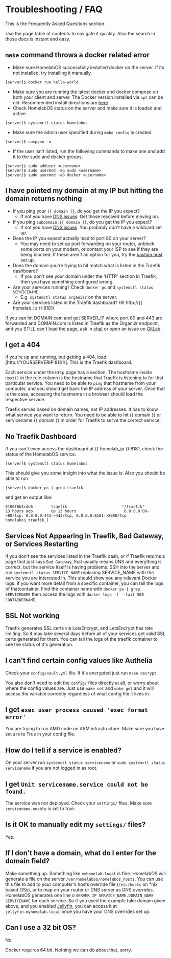 # Troubleshooting / FAQ

This is the Frequently Asked Questions section.

Use the page table of contents to navigate it quickly. Also the search in these docs is instant and easy.

## `make` command throws a docker related error

* Make sure HomelabOS successfully installed docker on the server. If its not installed, try installing it manually.
```
[server]$ docker run hello-world
``` 
* Make sure you are running the latest docker and docker compose on both your client and server. The Docker version installed via `apt` can be old. Recommended install directions are [here](https://docs.docker.com/install/linux/docker-ce/ubuntu/)
* Check HomelabOS status on the server and make sure it is loaded and active.
```
[server]$ systemctl status homelabos
``` 
* Make sure the admin user specified during `make config` is created.
```
[server]$ compgen -u
```
* If the user isn't listed, run the following commands to make one and add it to the sudo and docker groups.
```
[server]$ sudo adduser <username>
[server]$ sudo usermod -aG sudo <username>
[server]$ sudo usermod -aG docker <username>
```

## I have pointed my domain at my IP but hitting the domain returns nothing

* If you ping your `{{ domain }}`, do you get the IP you expect?
    * If not you have [DNS issues](/docs/setup/installation/#dns-settings). Get those resolved before moving on.
* If you ping `subdomain.{{ domain }}`, do you get the IP you expect?
    * If not you have [DNS issues](/docs/setup/installation/#dns-settings). You probably don't have a wildcard set up.
* Does the IP you expect actually lead to port 80 on your server?
    * You may need to set up port forwarding on your router, unblock some ports on your modem, or contact your ISP to see if they are being blocked. If these aren't an option for you, try the [bastion host](/setup/bastion) set up.
* Does the domain you're trying to hit match what is listed in the Traefik dashboard?
    * If you don't see your domain under the 'HTTP' section in Traefik, then you have something configured wrong.
* Are your services running? Check `docker ps` and `systemctl status SERVICENAME`
    * E.g. `systemctl status organizr` on the server.
* Are your services listed in the Traefik dashboard? Hit http://{{ homelab_ip }}:8181/

If you can hit DOMAIN.com and get SERVER_IP where port 80 and 443 are forwarded and DOMAIN.com is listed in Traefik as the Organizr endpoint, and you STILL can't load the page, ask in [chat](https://homelabos.zulipchat.com/) or open an issue on [GitLab](https://gitlab.com/NickBusey/HomelabOS/-/issues).

## I get a 404

If you're up and running, but getting a 404, load [http://YOURSERVERIP:8181/]. This is the Traefik dashboard.

Each service under the `Http` page has a section. The hostname inside `Host()` in the rule column is the hostname that Traefik is listening to for that particular service. You need to be able to `ping` that hostname from your computer, and you should get back the IP address of your server. Once that is the case, accessing the hostname in a browser should load the respective service.

Traefik serves based on domain names, not IP addresses. It has to know what service you want to return. You need to be able to hit {{ domain }} or servicename.{{ domain }} in order for Traefik to serve the correct service.

## No Traefik Dashboard

If you can't even access the dashboard at {{ homelab_ip }}:8181, check the status of the HomelabOS service.
```
[server]$ systemctl status homelabos
```
This should give you some insight into what the issue is. Also you should be able to run 
```
[server]$ docker ps | grep traefik
```
and get an output like:
```
8f00f6b3cdb6        traefik                        "/traefik"               13 hours ago        Up 13 hours                     0.0.0.0:80->80/tcp, 0.0.0.0:443->443/tcp, 0.0.0.0:8181->8080/tcp           homelabos_traefik_1
```

## Services Not Appearing in Traefik, Bad Gateway, or Services Restarting

If you don't see the services listed in the Traefik dash, or if Traefik returns a page that just says `Bad Gateway`, that usually means DNS and everything is correct, but the service itself is having problems. SSH into the server and run `systemctl status SERVICE_NAME` replacing SERVICE_NAME with the service you are interested in. This should show you any relevant Docker logs. If you want more detail from a specific container, you can tail the logs of thatcontainer. Find the containar name with `docker ps | grep SERVICENAME` then access the logs with `docker logs -f --tail 500 CONTAINERNAME`.

## SSL Not working

Traefik generates SSL certs via LetsEncrypt, and LetsEncrypt has rate limiting. So it may take several days before all of your services get valid SSL certs generated for them. You can tail the logs of the traefik container to see the status of it's generation.

## I can't find certain config values like Authelia

Check your `config/vault.yml` file. If it's encrypted just run `make decrypt`

You also don't need to edit the `config/` files directly at all, or worry about where the config values are. Just use `make set` and `make get` and it will access the variable correctly regardless of what config file it lives in.

## I get `exec user process caused 'exec format error'`

You are trying to run AMD code on ARM infrastructure. Make sure you have set `arm` to True in your config file.

## How do I tell if a service is enabled?

On your server run `systemctl status servicename` or `sudo systemctl status servicename` if you are not logged in as root.

## I get `Unit servicename.service could not be found.`

The service was not deployed. Check your `settings/` files. Make sure `servicename.enable` is set to true.

## Is it OK to manually edit my `settings/` files?

Yes.

## If I don't have a domain, what do I enter for the domain field?

Make something up. Something like `myhomelab.local` is fine. HomelabOS will generate a file on the server `/var/homelabos/homelabos_hosts`. You can use this file to add to your computer's hosts override file (`/etc/hosts` on *nix based OSs), or to map on your router or DNS server as DNS overrides. HomelabOS generates one line o `SERVER_IP SERVICE_NAME.DOMAIN_NAME SERVICENAME` for each service. So if you used the example fake domain given above, and you enabled [Jellyfin](../software/jellyfin.md), you can access it at `jellyfin.myhomelab.local` once you have your DNS overrides set up.

## Can I use a 32 bit OS?

No.

Docker requires 64 bit. Nothing we can do about that, sorry.